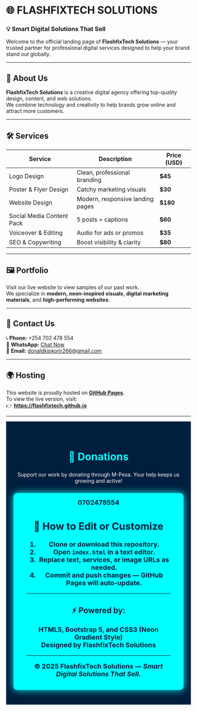 # 🌐 FLASHFIXTECH SOLUTIONS

### 💡 Smart Digital Solutions That Sell

Welcome to the official landing page of **FlashfixTech Solutions** — your trusted partner for professional digital services designed to help your brand stand out globally.

---

## 🚀 About Us
**FlashfixTech Solutions** is a creative digital agency offering top-quality design, content, and web solutions.  
We combine technology and creativity to help brands grow online and attract more customers.

---

## 🛠️ Services
| Service | Description | Price (USD) |
|----------|--------------|-------------|
| Logo Design | Clean, professional branding | **$45** |
| Poster & Flyer Design | Catchy marketing visuals | **$30** |
| Website Design | Modern, responsive landing pages | **$180** |
| Social Media Content Pack | 5 posts + captions | **$60** |
| Voiceover & Editing | Audio for ads or promos | **$35** |
| SEO & Copywriting | Boost visibility & clarity | **$80** |

---

## 🖼️ Portfolio
Visit our live website to view samples of our past work.  
We specialize in **modern, neon-inspired visuals**, **digital marketing materials**, and **high-performing websites**.

---

## 💬 Contact Us
📞 **Phone:** +254 702 478 554  
💬 **WhatsApp:** [Chat Now](https://wa.me/254702478554)  
📧 **Email:** [donaldkipkorir266@gmail.com](mailto:donaldkipkorir266@gmail.com)  

---

## 🌍 Hosting
This website is proudly hosted on **[GitHub Pages](https://pages.github.com)**.  
To view the live version, visit:  
👉 **https://flashfixtech.github.io**

---
<section id="donations" style="background-color:#001F3F; color:white; text-align:center; padding:40px 20px;">
  <h2 style="color:#00FFFF; font-size:28px;">💙 Donations</h2>
  <p>Support our work by donating through M-Pesa. Your help keeps us growing and active!</p>

  <!-- M-Pesa Button -->
  <div style="margin-top:25px;">
    <a href="tel:*334*1*0702478554#" 
       style="background-color:#00FFFF; color:#001F3F; padding:15px 35px; border-radius:10px; 
              text-decoration:none; font-size:18px; font-weight:bold; display:inline-block; 
              box-shadow:0 0 20px #00FFFF; animation: pulse 2s infinite;">0702478554
      
## 🧩 How to Edit or Customize
1. Clone or download this repository.  
2. Open `index.html` in a text editor.  
3. Replace text, services, or image URLs as needed.  
4. Commit and push changes — GitHub Pages will auto-update.

---

### ⚡ Powered by:
**HTML5**, **Bootstrap 5**, and **CSS3 (Neon Gradient Style)**  
Designed by **FlashfixTech Solutions**

---

© 2025 FlashfixTech Solutions — *Smart Digital Solutions That Sell.*
